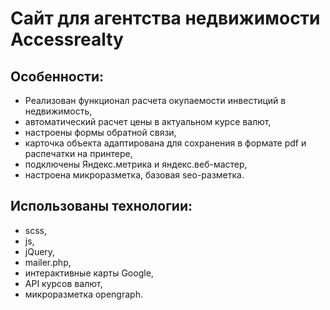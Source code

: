 # Сайт для агентства недвижимости Accessrealty
## Особенности: 
- Реализован функционал расчета окупаемости инвестиций в недвижимость,
- автоматический расчет цены в актуальном курсе валют,
- настроены формы обратной связи, 
- карточка объекта адаптирована для сохранения в формате pdf и распечатки на принтере,
- подключены Яндекс.метрика и яндекс.веб-мастер,
- настроена микроразметка, базовая seo-разметка.
## Использованы технологии:
- scss,
- js,
- jQuery,
- mailer.php,
- интерактивные карты Google,
- API курсов валют, 
- микроразметка opengraph.
